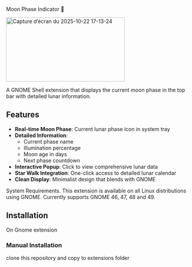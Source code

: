 Moon Phase Indicator 🌙

<img width="322" height="174" alt="Capture d’écran du 2025-10-22 17-13-24" src="https://github.com/user-attachments/assets/3082e2fb-e040-4761-b18d-18c4e9de756b" />



A GNOME Shell extension that displays the current moon phase in the top bar with detailed lunar information.

## Features

- **Real-time Moon Phase**: Current lunar phase icon in system tray
- **Detailed Information**: 
  - Current phase name
  - Illumination percentage
  - Moon age in days
  - Next phase countdown
- **Interactive Popup**: Click to view comprehensive lunar data
- **Star Walk Integration**: One-click access to detailed lunar calendar
- **Clean Display**: Minimalist design that blends with GNOME

System Requirements.
This extension is available on all Linux distributions using GNOME.
Currently supports GNOME 46, 47, 48 and 49.


## Installation
On Gnome extension 
### Manual Installation
clone this repository and copy to extensions folder

